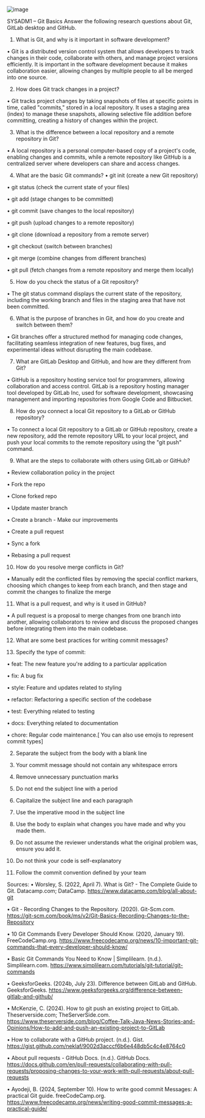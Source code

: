 ![image](https://github.com/user-attachments/assets/40aca868-f0bd-40fd-abae-1705789d0f3f)

SYSADM1 – Git Basics
Answer the following research questions about Git, GitLab desktop and GitHub.
1.	What is Git, and why is it important in software development?
   
•	Git is a distributed version control system that allows developers to track changes in their code, collaborate with others, and manage project versions efficiently. It is important in the software development because it makes collaboration easier, allowing changes by multiple people to all be merged into one source. 

2.	How does Git track changes in a project?
   
•	Git tracks project changes by taking snapshots of files at specific points in time, called "commits," stored in a local repository. It uses a staging area (index) to manage these snapshots, allowing selective file addition before committing, creating a history of changes within the project.

3.	What is the difference between a local repository and a remote repository in Git?
   
•	A local repository is a personal computer-based copy of a project's code, enabling changes and commits, while a remote repository like GitHub is a centralized server where developers can share and access changes.

4.	What are the basic Git commands? 
•	git init (create a new Git repository)

•	git status (check the current state of your files)

•	git add (stage changes to be committed)

•	git commit (save changes to the local repository)

•	git push (upload changes to a remote repository)

•	git clone (download a repository from a remote server)

•	git checkout (switch between branches)

•	git merge (combine changes from different branches)

•	git pull (fetch changes from a remote repository and merge them locally)


5.	How do you check the status of a Git repository?
   
•	The git status command displays the current state of the repository, including the working branch and files in the staging area that have not been committed.

6.	What is the purpose of branches in Git, and how do you create and switch between them?
   
•	Git branches offer a structured method for managing code changes, facilitating seamless integration of new features, bug fixes, and experimental ideas without disrupting the main codebase.

7.	What are GitLab Desktop and GitHub, and how are they different from Git?
    
•	GitHub is a repository hosting service tool for programmers, allowing collaboration and access control. GitLab is a repository hosting manager tool developed by GitLab Inc, used for software development, showcasing 
management and importing repositories from Google Code and Bitbucket.

8.	How do you connect a local Git repository to a GitLab or GitHub repository?
    
•	To connect a local Git repository to a GitLab or GitHub repository, create a new repository, add the remote repository URL to your local project, and push your local commits to the remote repository using the "git push" command.

9.	What are the steps to collaborate with others using GitLab or GitHub?
    
•	Review collaboration policy in the project

•	Fork the repo

•	Clone forked repo

•	Update master branch

•	Create a branch - Make our improvements

•	Create a pull request

•	Sync a fork

•	Rebasing a pull request 

10.	How do you resolve merge conflicts in Git?
    
•	Manually edit the conflicted files by removing the special conflict markers, choosing which changes to keep from each branch, and then stage and commit the changes to finalize the merge

11.	What is a pull request, and why is it used in GitHub?
    
•	A pull request is a proposal to merge changes from one branch into another, allowing collaborators to review and discuss the proposed changes before integrating them into the main codebase.

12.	What are some best practices for writing commit messages?
    
1.	Specify the type of commit:
   
•	feat: The new feature you're adding to a particular application

•	fix: A bug fix

•	style: Feature and updates related to styling

•	refactor: Refactoring a specific section of the codebase

•	test: Everything related to testing

•	docs: Everything related to documentation

•	chore: Regular code maintenance.[ You can also use emojis to represent commit types]

2.	Separate the subject from the body with a blank line
   
3.	Your commit message should not contain any whitespace errors
   
4.	Remove unnecessary punctuation marks
   
5.	Do not end the subject line with a period
   
6.	Capitalize the subject line and each paragraph
    
7.	Use the imperative mood in the subject line

8.	Use the body to explain what changes you have made and why you made them.
    
9.	Do not assume the reviewer understands what the original problem was, ensure you add it.
    
10.	Do not think your code is self-explanatory
    
11.	Follow the commit convention defined by your team





 

Sources:
•	Worsley, S. (2022, April 7). What is Git? - The Complete Guide to Git. Datacamp.com; DataCamp. https://www.datacamp.com/blog/all-about-git

•	Git - Recording Changes to the Repository. (2020). Git-Scm.com. https://git-scm.com/book/ms/v2/Git-Basics-Recording-Changes-to-the-Repository

•	10 Git Commands Every Developer Should Know. (2020, January 19). FreeCodeCamp.org. https://www.freecodecamp.org/news/10-important-git-commands-that-every-developer-should-know/

•	Basic Git Commands You Need to Know | Simplilearn. (n.d.). Simplilearn.com. https://www.simplilearn.com/tutorials/git-tutorial/git-commands

•	GeeksforGeeks. (2024b, July 23). Difference between GitLab and GitHub. GeeksforGeeks. https://www.geeksforgeeks.org/difference-between-gitlab-and-github/

•	McKenzie, C. (2024). How to git push an existing project to GitLab. Theserverside.com; TheServerSide.com. https://www.theserverside.com/blog/Coffee-Talk-Java-News-Stories-and-Opinions/How-to-add-and-push-an-existing-project-to-GitLab

•	How to collaborate with a GitHub project. (n.d.). Gist. https://gist.github.com/neklaf/9002d3acccf6b6e448db5c4c4e8764c0

•	About pull requests - GitHub Docs. (n.d.). GitHub Docs. https://docs.github.com/en/pull-requests/collaborating-with-pull-requests/proposing-changes-to-your-work-with-pull-requests/about-pull-requests

•	Ayodeji, B. (2024, September 10). How to write good commit Messages: A practical Git guide. freeCodeCamp.org. https://www.freecodecamp.org/news/writing-good-commit-messages-a-practical-guide/


